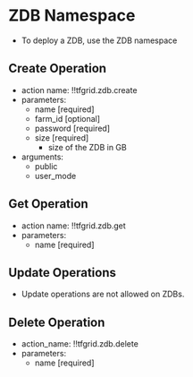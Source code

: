 # ZDB Namespace

- To deploy a ZDB, use the ZDB namespace

## Create Operation

- action name: !!tfgrid.zdb.create
- parameters:
  - name [required]
  - farm_id [optional]
  - password [required]
  - size [required]
    - size of the ZDB in GB
- arguments:
  - public
  - user_mode

## Get Operation

- action name: !!tfgrid.zdb.get
- parameters:
  - name [required]

## Update Operations

- Update operations are not allowed on ZDBs.

## Delete Operation

- action_name: !!tfgrid.zdb.delete
- parameters:
  - name [required]
